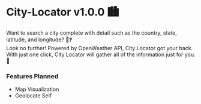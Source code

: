 # City-Locator v1.0.0 🏙️
Want to search a city complete with detail such as the country, state, latitude, and longitude? 🤔❓ <br>
Look no further! Powered by OpenWeather API, City Locator got your back. With just one click, City Locator will gather all of the information just for you. 🩷

### Features Planned
- Map Visualization
- Geolocate Self
